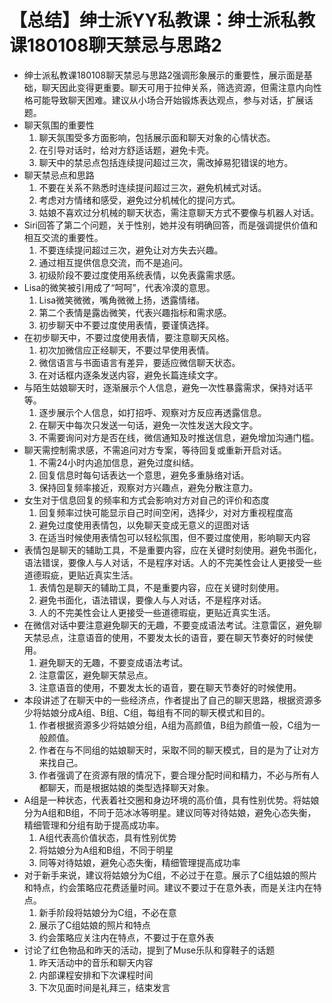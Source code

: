 # 【总结】绅士派YY私教课：绅士派私教课180108聊天禁忌与思路2

-   绅士派私教课180108聊天禁忌与思路2强调形象展示的重要性，展示面是基础，聊天因此变得更重要。聊天可用于拉伸关系，筛选资源，但需注意内向性格可能导致聊天困难。建议从小场合开始锻炼表达观点，参与对话，扩展话题。
-   聊天氛围的重要性
    1.  聊天氛围受多方面影响，包括展示面和聊天对象的心情状态。
    2.  在引导对话时，给对方舒适话题，避免卡壳。
    3.  聊天中的禁忌点包括连续提问超过三次，需改掉易犯错误的地方。
-   聊天禁忌点和思路
    1.  不要在关系不熟悉时连续提问超过三次，避免机械式对话。
    2.  考虑对方情绪和感受，避免过分机械化的提问方式。
    3.  姑娘不喜欢过分机械的聊天状态，需注意聊天方式不要像与机器人对话。
-   Siri回答了第二个问题，关于性别，她并没有明确回答，而是强调提供价值和相互交流的重要性。
    1.  不要连续提问超过三次，避免让对方失去兴趣。
    2.  通过相互提供信息交流，而不是追问。
    3.  初级阶段不要过度使用系统表情，以免表露需求感。
-   Lisa的微笑被引用成了“呵呵”，代表冷漠的意思。
    1.  Lisa微笑微微，嘴角微微上扬，透露情绪。
    2.  第二个表情是露齿微笑，代表兴趣指标和需求感。
    3.  初步聊天中不要过度使用表情，要谨慎选择。
-   在初步聊天中，不要过度使用表情，要注意聊天风格。
    1.  初次加微信应正经聊天，不要过早使用表情。
    2.  微信语言与书面语言有差异，要适应微信聊天状态。
    3.  在对话框内逐条发送内容，避免长篇连续文字。
-   与陌生姑娘聊天时，逐渐展示个人信息，避免一次性暴露需求，保持对话平等。
    1.  逐步展示个人信息，如打招呼、观察对方反应再透露信息。
    2.  在聊天中每次只发送一句话，避免一次性发送大段文字。
    3.  不需要询问对方是否在线，微信通知及时推送信息，避免增加沟通门槛。
-   聊天需控制需求感，不需追问对方专案，等待回复或重新开启对话。
    1.  不需24小时内追加信息，避免过度纠结。
    2.  回复信息时每句话表达一个意思，避免多重脉络对话。
    3.  保持回复频率接近，观察对方兴趣点，避免分散注意力。
-   女生对于信息回复的频率和方式会影响对方对自己的评价和态度
    1.  回复频率过快可能显示自己时间空闲，选择少，对对方重视程度高
    2.  避免过度使用表情包，以免聊天变成无意义的逗图对话
    3.  在适当时候使用表情包可以轻松氛围，但不要过度使用，影响聊天内容
-   表情包是聊天的辅助工具，不是重要内容，应在关键时刻使用。避免书面化，语法错误，要像人与人对话，不是程序对话。人的不完美性会让人更接受一些道德瑕疵，更贴近真实生活。
    1.  表情包是聊天的辅助工具，不是重要内容，应在关键时刻使用。
    2.  避免书面化，语法错误，要像人与人对话，不是程序对话。
    3.  人的不完美性会让人更接受一些道德瑕疵，更贴近真实生活。
-   在微信对话中要注意避免聊天的无趣，不要变成语法考试。注意雷区，避免聊天禁忌点，注意语音的使用，不要发太长的语音，要在聊天节奏好的时候使用。
    1.  避免聊天的无趣，不要变成语法考试。
    2.  注意雷区，避免聊天禁忌点。
    3.  注意语音的使用，不要发太长的语音，要在聊天节奏好的时候使用。
-   本段讲述了在聊天中的一些经济点，作者提出了自己的聊天思路，根据资源多少将姑娘分成A组、B组、C组，每组有不同的聊天模式和目的。
    1.  作者根据资源多少将姑娘分组，A组为高颜值，B组为颜值一般，C组为一般颜值。
    2.  作者在与不同组的姑娘聊天时，采取不同的聊天模式，目的是为了让对方来找自己。
    3.  作者强调了在资源有限的情况下，要合理分配时间和精力，不必与所有人都聊天，而是根据姑娘的类型选择聊天对象。
-   A组是一种状态，代表着社交圈和身边环境的高价值，具有性别优势。将姑娘分为A组和B组，不同于范冰冰等明星。建议同等对待姑娘，避免心态失衡，精细管理和分组有助于提高成功率。
    1.  A组代表高价值状态，具有性别优势
    2.  将姑娘分为A组和B组，不同于明星
    3.  同等对待姑娘，避免心态失衡，精细管理提高成功率
-   对于新手来说，建议将姑娘分为C组，不必过于在意。展示了C组姑娘的照片和特点，约会策略应花费适量时间。建议不要过于在意外表，而是关注内在特点。
    1.  新手阶段将姑娘分为C组，不必在意
    2.  展示了C组姑娘的照片和特点
    3.  约会策略应关注内在特点，不要过于在意外表
-   讨论了红色物品和昨天的活动，提到了Muse乐队和穿鞋子的话题
    1.  昨天活动中的音乐和聊天内容
    2.  内部课程安排和下次课程时间
    3.  下次见面时间是礼拜三，结束发言